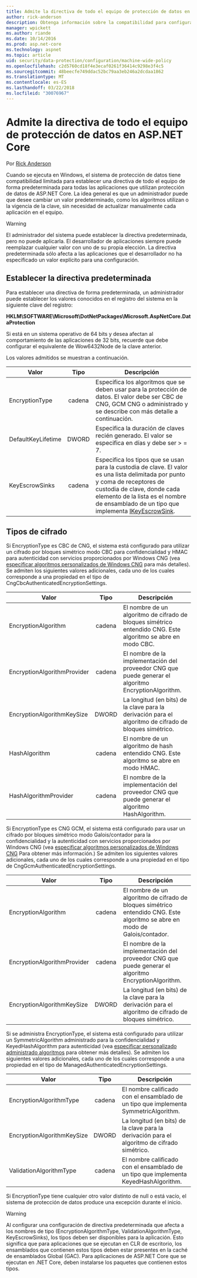 ```yaml
---
title: Admite la directiva de todo el equipo de protección de datos en ASP.NET Core
author: rick-anderson
description: Obtenga información sobre la compatibilidad para configurar una directiva de todo el equipo de forma predeterminada para todas las aplicaciones que utilizan protección de datos de ASP.NET Core.
manager: wpickett
ms.author: riande
ms.date: 10/14/2016
ms.prod: asp.net-core
ms.technology: aspnet
ms.topic: article
uid: security/data-protection/configuration/machine-wide-policy
ms.openlocfilehash: c2d5760cd18f4e3ecaf0261f36414c9298e3f4c5
ms.sourcegitcommit: 48beecfe749ddac52bc79aa3eb246a2dcdaa1862
ms.translationtype: MT
ms.contentlocale: es-ES
ms.lasthandoff: 03/22/2018
ms.locfileid: "30076967"
---
```

# <a name="data-protection-machine-wide-policy-support-in-aspnet-core"></a>Admite la directiva de todo el equipo de protección de datos en ASP.NET Core

Por [Rick Anderson](https://twitter.com/RickAndMSFT)

Cuando se ejecuta en Windows, el sistema de protección de datos tiene compatibilidad limitada para establecer una directiva de todo el equipo de forma predeterminada para todas las aplicaciones que utilizan protección de datos de ASP.NET Core. La idea general es que un administrador puede que desee cambiar un valor predeterminado, como los algoritmos utilizan o la vigencia de la clave, sin necesidad de actualizar manualmente cada aplicación en el equipo.

> [!WARNING]
> El administrador del sistema puede establecer la directiva predeterminada, pero no puede aplicarla. El desarrollador de aplicaciones siempre puede reemplazar cualquier valor con uno de su propia elección. La directiva predeterminada sólo afecta a las aplicaciones que el desarrollador no ha especificado un valor explícito para una configuración.

## <a name="setting-default-policy"></a>Establecer la directiva predeterminada

Para establecer una directiva de forma predeterminada, un administrador puede establecer los valores conocidos en el registro del sistema en la siguiente clave del registro:

**HKLM\SOFTWARE\Microsoft\DotNetPackages\Microsoft.AspNetCore.DataProtection**

Si está en un sistema operativo de 64 bits y desea afectan al comportamiento de las aplicaciones de 32 bits, recuerde que debe configurar el equivalente de Wow6432Node de la clave anterior.

Los valores admitidos se muestran a continuación.

| Valor              | Tipo   | Descripción |
| ------------------ | :----: | ----------- |
| EncryptionType     | cadena | Especifica los algoritmos que se deben usar para la protección de datos. El valor debe ser CBC de CNG, GCM CNG o administrado y se describe con más detalle a continuación. |
| DefaultKeyLifetime | DWORD  | Especifica la duración de claves recién generado. El valor se especifica en días y debe ser > = 7. |
| KeyEscrowSinks     | cadena | Especifica los tipos que se usan para la custodia de clave. El valor es una lista delimitada por punto y coma de receptores de custodia de clave, donde cada elemento de la lista es el nombre de ensamblado de un tipo que implementa [IKeyEscrowSink](/dotnet/api/microsoft.aspnetcore.dataprotection.keymanagement.ikeyescrowsink). |

## <a name="encryption-types"></a>Tipos de cifrado

Si EncryptionType es CBC de CNG, el sistema está configurado para utilizar un cifrado por bloques simétrico modo CBC para confidencialidad y HMAC para autenticidad con servicios proporcionados por Windows CNG (vea [especificar algoritmos personalizados de Windows CNG](xref:security/data-protection/configuration/overview#specifying-custom-windows-cng-algorithms) para más detalles). Se admiten los siguientes valores adicionales, cada uno de los cuales corresponde a una propiedad en el tipo de CngCbcAuthenticatedEncryptionSettings.

| Valor                       | Tipo   | Descripción |
| --------------------------- | :----: | ----------- |
| EncryptionAlgorithm         | cadena | El nombre de un algoritmo de cifrado de bloques simétrico entendido CNG. Este algoritmo se abre en modo CBC. |
| EncryptionAlgorithmProvider | cadena | El nombre de la implementación del proveedor CNG que puede generar el algoritmo EncryptionAlgorithm. |
| EncryptionAlgorithmKeySize  | DWORD  | La longitud (en bits) de la clave para la derivación para el algoritmo de cifrado de bloques simétrico. |
| HashAlgorithm               | cadena | El nombre de un algoritmo de hash entendido CNG. Este algoritmo se abre en modo HMAC. |
| HashAlgorithmProvider       | cadena | El nombre de la implementación del proveedor CNG que puede generar el algoritmo HashAlgorithm. |

Si EncryptionType es CNG GCM, el sistema está configurado para usar un cifrado por bloques simétrico modo Galois/contador para la confidencialidad y la autenticidad con servicios proporcionados por Windows CNG (vea [especificar algoritmos personalizados de Windows CNG](xref:security/data-protection/configuration/overview#specifying-custom-windows-cng-algorithms) Para obtener más información.) Se admiten los siguientes valores adicionales, cada uno de los cuales corresponde a una propiedad en el tipo de CngGcmAuthenticatedEncryptionSettings.

| Valor                       | Tipo   | Descripción |
| --------------------------- | :----: | ----------- |
| EncryptionAlgorithm         | cadena | El nombre de un algoritmo de cifrado de bloques simétrico entendido CNG. Este algoritmo se abre en modo de Galois/contador. |
| EncryptionAlgorithmProvider | cadena | El nombre de la implementación del proveedor CNG que puede generar el algoritmo EncryptionAlgorithm. |
| EncryptionAlgorithmKeySize  | DWORD  | La longitud (en bits) de la clave para la derivación para el algoritmo de cifrado de bloques simétrico. |

Si se administra EncryptionType, el sistema está configurado para utilizar un SymmetricAlgorithm administrado para la confidencialidad y KeyedHashAlgorithm para autenticidad (vea [especificar personalizado administrado algoritmos](xref:security/data-protection/configuration/overview#specifying-custom-managed-algorithms) para obtener más detalles). Se admiten los siguientes valores adicionales, cada uno de los cuales corresponde a una propiedad en el tipo de ManagedAuthenticatedEncryptionSettings.

| Valor                      | Tipo   | Descripción |
| -------------------------- | :----: | ----------- |
| EncryptionAlgorithmType    | cadena | El nombre calificado con el ensamblado de un tipo que implementa SymmetricAlgorithm. |
| EncryptionAlgorithmKeySize | DWORD  | La longitud (en bits) de la clave para la derivación para el algoritmo de cifrado simétrico. |
| ValidationAlgorithmType    | cadena | El nombre calificado con el ensamblado de un tipo que implementa KeyedHashAlgorithm. |

Si EncryptionType tiene cualquier otro valor distinto de null o está vacío, el sistema de protección de datos produce una excepción durante el inicio.

> [!WARNING]
> Al configurar una configuración de directiva predeterminada que afecta a los nombres de tipo (EncryptionAlgorithmType, ValidationAlgorithmType, KeyEscrowSinks), los tipos deben ser disponibles para la aplicación. Esto significa que para aplicaciones que se ejecutan en CLR de escritorio, los ensamblados que contienen estos tipos deben estar presentes en la caché de ensamblados Global (GAC). Para aplicaciones de ASP.NET Core que se ejecutan en .NET Core, deben instalarse los paquetes que contienen estos tipos.
